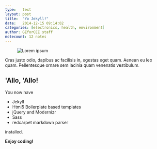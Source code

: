 ```yaml
---
type:	text
layout: post
title:  "Yo Jekyll!"
date:	2014-12-15 09:14:02
categories: [electronics, health, environment]
author:	GEforCEE staff
notecount: 12 notes
---
```

<figure><img src="http://lorempixel.com/640/480/technics" alt="Lorem ipsum"></figure>

Cras justo odio, dapibus ac facilisis in, egestas eget quam. Aenean eu leo quam. Pellentesque ornare sem lacinia quam venenatis vestibulum.

<!--more-->

## 'Allo, 'Allo!

You now have

- Jekyll
- Html5 Boilerplate based templates
- jQuery and Modernizr
- Sass
- redcarpet markdown parser

installed.

**Enjoy coding!**
